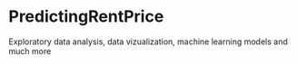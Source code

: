 # PredictingRentPrice
Exploratory data analysis, data vizualization, machine learning models and much more
